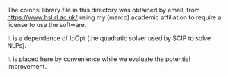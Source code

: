 The coinhsl library file in this directory was obtained by email, 
from https://www.hsl.rl.ac.uk/ using my (marco) academic affiliation 
to require a license to use the software. 

It is a dependence of IpOpt (the quadratic solver used by SCIP to solve NLPs).

It is placed here by convenience while we evaluate the potential improvement.
